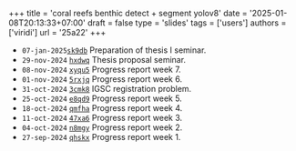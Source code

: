 +++
title = 'coral reefs benthic detect + segment yolov8'
date = '2025-01-08T20:13:33+07:00'
draft = false
type = 'slides'
tags = ['users']
authors = ['viridi']
url = '25a22'
+++
<!--more-->

+ `07-jan-2025`[`sk9db`](https://osf.io/sk9db) Preparation of thesis I seminar.
+ `29-nov-2024` [`hxdwq`](https://osf.io/hxdwq) Thesis proposal seminar.
+ `08-nov-2024` [`xyqu5`](https://osf.io/xyqu5) Progress report week 7.
+ `01-nov-2024` [`5rxjq`](https://osf.io/5rxjq) Progress report week 6.
+ `31-oct-2024` [`3cmk8`](https://osf.io/3cmk8) IGSC registration problem.
+ `25-oct-2024` [`e8qd9`](https://osf.io/e8qd9) Progress report week 5.
+ `18-oct-2024` [`qmfha`](https://osf.io/qmfha) Progress report week 4.
+ `11-oct-2024` [`47xa6`](https://osf.io/47xa6) Progress report week 3.
+ `04-oct-2024` [`n8mgy`](https://osf.io/n8mgy) Progress report week 2.
+ `27-sep-2024` [`qhskx`](https://osf.io/qhskx) Progress report week 1.
